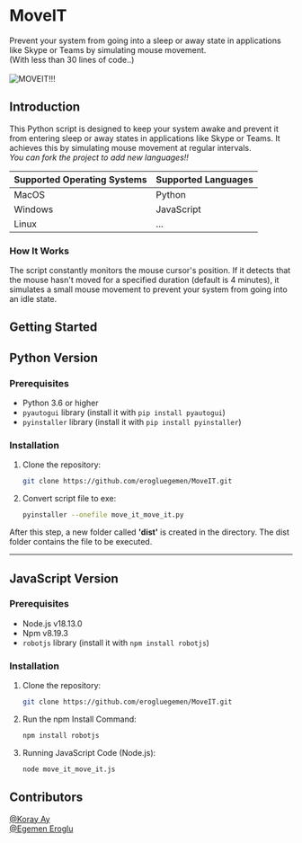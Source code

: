 # MoveIT

Prevent your system from going into a sleep or away state in applications like Skype or Teams by simulating mouse movement.
<br>
(With less than 30 lines of code..)
<br><br>
![MOVEIT!!!](https://github.com/erogluegemen/MoveIT/assets/30879498/2e6736b9-7bd8-4bb7-b6c3-72c42e038de6)


## Introduction

This Python script is designed to keep your system awake and prevent it from entering sleep or away states in applications like Skype or Teams. It achieves this by simulating mouse movement at regular intervals. <br>
<i> You can fork the project to add new languages!! </i>


| Supported Operating Systems | Supported Languages | 
|-----------------------------|---------------------|
| MacOS                       | Python              |
| Windows                     | JavaScript          |
| Linux                       |    ...              |

### How It Works

The script constantly monitors the mouse cursor's position. If it detects that the mouse hasn't moved for a specified duration (default is 4 minutes), it simulates a small mouse movement to prevent your system from going into an idle state.

## Getting Started

## Python Version
### Prerequisites

- Python 3.6 or higher
- `pyautogui` library (install it with `pip install pyautogui`)
- `pyinstaller` library (install it with `pip install pyinstaller`)

### Installation

1. Clone the repository:

   ```bash
   git clone https://github.com/erogluegemen/MoveIT.git
   ```

2. Convert script file to exe:

   ```bash
   pyinstaller --onefile move_it_move_it.py
   ```

<p>After this step, a new folder called <b>'dist'</b> is created in the directory. The dist folder contains the file to be executed.</p>

<hr>

## JavaScript Version
### Prerequisites

- Node.js v18.13.0
- Npm v8.19.3
- `robotjs` library (install it with `npm install robotjs`)

### Installation

1. Clone the repository:

   ```bash
   git clone https://github.com/erogluegemen/MoveIT.git
   ```
2. Run the npm Install Command:

    ```bash
   npm install robotjs
   ```
3. Running JavaScript Code (Node.js): 

    ```bash
   node move_it_move_it.js 
   ```
## Contributors
[@Koray Ay](https://github.com/korayay) <br>
[@Egemen Eroglu](https://github.com/erogluegemen)

